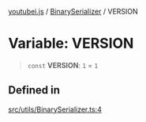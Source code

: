 [youtubei.js](../../../README.md) / [BinarySerializer](../README.md) / VERSION

# Variable: VERSION

> `const` **VERSION**: `1` = `1`

## Defined in

[src/utils/BinarySerializer.ts:4](https://github.com/LuanRT/YouTube.js/blob/4ae0cc5c523a2080e68d6c0c1437c78fe318ea30/src/utils/BinarySerializer.ts#L4)
